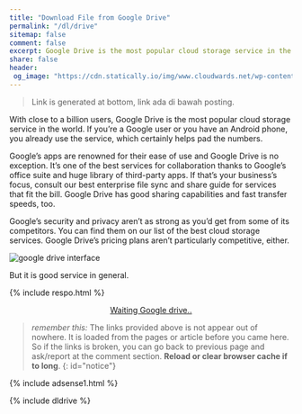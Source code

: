 ```yaml
---
title: "Download File from Google Drive"
permalink: "/dl/drive"
sitemap: false
comment: false
excerpt: Google Drive is the most popular cloud storage service in the world
share: false
header:
 og_image: "https://cdn.statically.io/img/www.cloudwards.net/wp-content/uploads/2018/07/Google-Drive-Web-Interface-Slider1.png"
---
```

> Link is generated at bottom, link ada di bawah posting.

With close to a billion users, Google Drive is the most popular cloud storage service in the world. If you’re a Google user or you have an Android phone, you already use the service, which certainly helps pad the numbers.

Google’s apps are renowned for their ease of use and Google Drive is no exception. It’s one of the best services for collaboration thanks to Google’s office suite and huge library of third-party apps. If that’s your business’s focus, consult our best enterprise file sync and share guide for services that fit the bill. Google Drive has good sharing capabilities and fast transfer speeds, too.

Google’s security and privacy aren’t as strong as you’d get from some of its competitors. You can find them on our list of the best cloud storage services. Google Drive’s pricing plans aren’t particularly competitive, either.

![google drive interface](https://cdn.statically.io/img/www.cloudwards.net/wp-content/uploads/2018/07/Google-Drive-Web-Interface-Slider1.png)

But it is good service in general.

{% include respo.html %}

<div style="display: block; text-align: center;">
<a href="/" id="download" class="btn btn--primary">
Waiting Google drive..
</a>
</div>

> _remember this:_ The links provided above is not appear out of nowhere. It is loaded from the pages or article before you came here. So if the links is broken, you can go back to previous page and ask/report at the comment section. **Reload or clear browser cache if to long**.
{: id="notice"}

{% include adsense1.html %}

{% include dldrive %}
